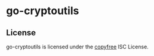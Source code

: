 go-cryptoutils
====
## License

go-cryptoutils is licensed under the [copyfree](http://copyfree.org) ISC License.
